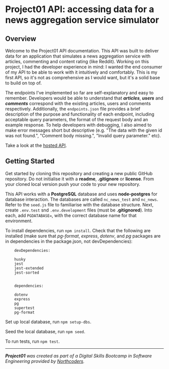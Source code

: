 # Project01 API: accessing data for a news aggregation service simulator

## Overview

Welcome to the Project01 API documentation. This API was built to deliver data for an application that simulates a news aggregation service with articles, commenting and content rating (like Reddit). Working on this project, I had the developer experience in mind: I wanted the end consumer of my API to be able to work with it intuitively and comfortably. This is my first API, so it's not as comprehensive as I would want, but it's a solid base to build on top of.

The endpoints I've implemented so far are self-explanatory and easy to remember. Developers would be able to understand that **_articles_**, **_users_** and **_comments_** correspond with the existing articles, users and comments respectively. Additionally, the `endpoints.json` file provides a brief description of the purpose and functionality of each endpoint, including acceptable query parameters, the format of the request body and an example response. To help developers with debugging, I also aimed to make error messages short but descriptive (e.g. "The data with the given id was not found.", "Comment body missing.", "Invalid query parameter." etc).

Take a look at the [hosted API](https://project01-wgzu.onrender.com/api).

## Getting Started

Get started by cloning this repository and creating a new public GitHub repository. Do not initialise it with a **readme**, **.gitignore** or **license**. From your cloned local version push your code to your new repository.

This API works with a **PostgreSQL** database and uses **node-postgres** for database interaction. The databases are called `nc_news_test` and `nc_news`. Refer to the `seed.js` file to familiarise with the database structure. Next, create `.env.test` snd `.env.development` files (must be **.gitignored**). Into each, add `PGDATABASE=`, with the correct database name for that environment.

To install dependencies, run `npm install`. Check that the following are installed (make sure that _pg-format_, _express_, _dotenv_, and _pg_ packages are in dependencies in the package.json, not devDependencies):

        devDependencies:

        husky
        jest
        jest-extended
        jest-sorted


        dependencies:

        dotenv
        express
        pg
        supertest
        pg-format

Set up local database, run `npm setup-dbs`.

Seed the local database, run `npm seed`.

To run tests, run `npm test`.

---

**_Project01_** _was created as part of a Digital Skills Bootcamp in Software Engineering provided by [Northcoders](https://northcoders.com/)._
